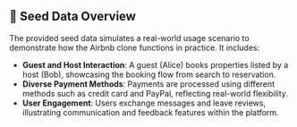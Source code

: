## 🧪 Seed Data Overview

The provided seed data simulates a real-world usage scenario to demonstrate how the Airbnb clone functions in practice. It includes:

- **Guest and Host Interaction**: A guest (Alice) books properties listed by a host (Bob), showcasing the booking flow from search to reservation.
- **Diverse Payment Methods**: Payments are processed using different methods such as credit card and PayPal, reflecting real-world flexibility.
- **User Engagement**: Users exchange messages and leave reviews, illustrating communication and feedback features within the platform.


